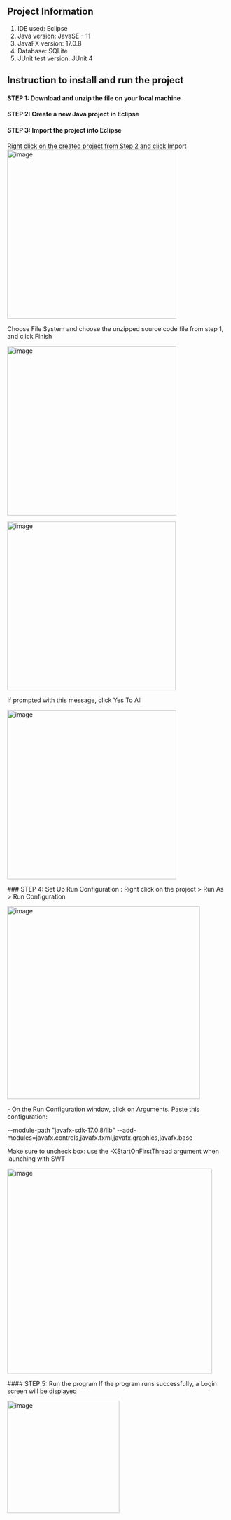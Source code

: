 ## Project Information
1.	IDE used: Eclipse
2.	Java version: JavaSE - 11
3.	JavaFX version: 17.0.8
4.	Database: SQLite
5.	JUnit test version: JUnit 4
## Instruction to install and run the project

#### STEP 1: Download and unzip the file on your local machine
#### STEP 2: Create a new Java project in Eclipse
#### STEP 3: Import the project into Eclipse

Right click on the created project from Step 2 and click Import
<img width="386" alt="image" src="https://github.com/hitran/analytics-hub/assets/28134426/01df71f0-45ee-4062-b4b2-c4adaba4107f">
<p></p>
Choose File System and choose the unzipped source code file from step 1, and click Finish
<p></p>
<img width="386" alt="image" src="https://github.com/hitran/analytics-hub/assets/28134426/35133767-4057-4970-b2cc-3ce50583f6cd">
<p></p>
<img width="385" alt="image" src="https://github.com/hitran/analytics-hub/assets/28134426/d09123c7-fc48-4db6-9455-d1985efc42b0">
<p></p>
If prompted with this message, click Yes To All
<p></p>
<img width="386" alt="image" src="https://github.com/hitran/analytics-hub/assets/28134426/a034bcce-2b6f-4c34-ba5c-0f14e278e041">
<p></p>
### STEP 4: Set Up Run Configuration :
Right click on the project > Run As > Run Configuration 
<p></p>
<img width="440" alt="image" src="https://github.com/hitran/analytics-hub/assets/28134426/d5ac8753-0eab-459f-80c1-48f11f48d8d8">
<p></p>
- On the Run Configuration window, click on Arguments. Paste this configuration:

--module-path "javafx-sdk-17.0.8/lib" --add-modules=javafx.controls,javafx.fxml,javafx.graphics,javafx.base

Make sure to uncheck box: use the -XStartOnFirstThread argument when launching with SWT
<p></p>
<img width="468" alt="image" src="https://github.com/hitran/analytics-hub/assets/28134426/50db7728-f983-4c7b-8c6f-b1554430bf2d">
<p></p>
#### STEP 5: Run the program
If the program runs successfully, a Login screen will be displayed
<p></p>
<img width="256" alt="image" src="https://github.com/hitran/analytics-hub/assets/28134426/fb3fd980-d91d-458b-a572-567a9c65ad49">





